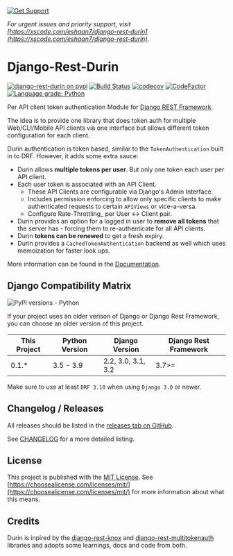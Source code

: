 [![Get Support](https://xscode.com/assets/promo-banner.svg)](https://xscode.com/eshaan7/django-rest-durin)

_For urgent issues and priority support, visit [https://xscode.com/eshaan7/django-rest-durin](https://xscode.com/eshaan7/django-rest-durin)._

# Django-Rest-Durin

[![django-rest-durin on pypi](https://img.shields.io/pypi/v/django-rest-durin)](https://pypi.org/project/django-rest-durin/)
[![Build Status](https://github.com/Eshaan7/django-rest-durin/workflows/Linter%20&%20Tests/badge.svg)](https://github.com/Eshaan7/django-rest-durin/actions?query=workflow%3A%22Linter+%26+Tests%22)
[![codecov](https://codecov.io/gh/Eshaan7/django-rest-durin/branch/main/graph/badge.svg?token=S9KEI0PU05)](https://codecov.io/gh/Eshaan7/django-rest-durin/)
[![CodeFactor](https://www.codefactor.io/repository/github/eshaan7/django-rest-durin/badge)](https://www.codefactor.io/repository/github/eshaan7/django-rest-durin)
<a href="https://lgtm.com/projects/g/Eshaan7/django-rest-durin/context:python">
  <img alt="Language grade: Python" src="https://img.shields.io/lgtm/grade/python/g/Eshaan7/django-rest-durin.svg?logo=lgtm&logoWidth=18"/>
</a>

Per API client token authentication Module for [Django REST Framework](http://www.django-rest-framework.org/).

The idea is to provide one library that does token auth for multiple Web/CLI/Mobile API clients via one interface but allows different token configuration for each client.

Durin authentication is token based, similar to the `TokenAuthentication`
built in to DRF. However, it adds some extra sauce:

- Durin allows **multiple tokens per user**. But only one token each user per API client.
- Each user token is associated with an API Client. 
   - These API Clients are configurable via Django's Admin Interface. 
   - Includes permission enforcing to allow only specific clients to make authenticated requests to certain `APIViews` or vice-a-versa.
   - Configure Rate-Throttling_ per User <-> Client pair.
- Durin provides an option for a logged in user to **remove all tokens** that the server has - forcing them to re-authenticate for all API clients.
- Durin **tokens can be renewed** to get a fresh expiry.
- Durin provides a `CachedTokenAuthentication` backend as well which uses memoization for faster look ups.

More information can be found in the [Documentation](https://django-rest-durin.readthedocs.io/en/latest/installation.html).

## Django Compatibility Matrix

![PyPi versions - Python](https://img.shields.io/pypi/pyversions/django-rest-durin)

If your project uses an older verison of Django or Django Rest Framework, you can choose an older version of this project.

| This Project | Python Version | Django Version     | Django Rest Framework |
|--------------|----------------|--------------------|-----------------------|
| 0.1.*        | 3.5 - 3.9      | 2.2, 3.0, 3.1, 3.2 | 3.7>=                 |

Make sure to use at least `DRF 3.10` when using `Django 3.0` or newer.

## Changelog / Releases

All releases should be listed in the [releases tab on GitHub](https://github.com/Eshaan7/django-rest-durin/releases).

See [CHANGELOG](https://django-rest-durin.readthedocs.io/en/latest/changelog.html) for a more detailed listing.

## License

This project is published with the [MIT License](LICENSE). See [https://choosealicense.com/licenses/mit/](https://choosealicense.com/licenses/mit/) for more information about what this means.

## Credits

Durin is inpired by the [django-rest-knox](https://github.com/James1345/django-rest-knox) and [django-rest-multitokenauth](https://github.com/anexia-it/django-rest-multitokenauth) libraries and adopts some learnings, docs and code from both.

